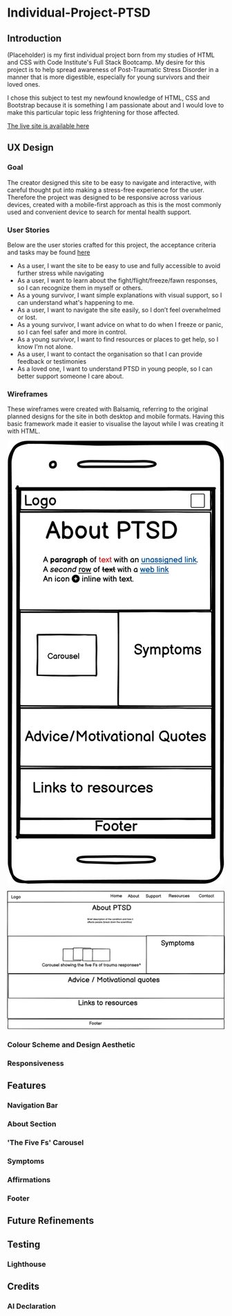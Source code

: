 # Individual-Project-PTSD

## Introduction


(Placeholder) is my first individual project born from my studies of HTML and CSS with Code Institute's Full Stack Bootcamp. My desire for this project is to help spread awareness of Post-Traumatic Stress Disorder in a manner that is more digestible, especially for young survivors and their loved ones.

I chose this subject to test my newfound knowledge of HTML, CSS and Bootstrap because it is something I am passionate about and I would love to make this particular topic less frightening for those affected.

[The live site is available here](https://bmileham98.github.io/Individual-Project-PTSD/index.html)

## UX Design

### Goal

The creator designed this site to be easy to navigate and interactive, with careful thought put into making a stress-free experience for the user. Therefore the project was designed to be responsive across various devices, created with a mobile-first approach as this is the most commonly used and convenient device to search for mental health support.

### User Stories

Below are the user stories crafted for this project, the acceptance criteria and tasks may be found [here](https://github.com/users/BMileham98/projects/4) 

- As a user, I want the site to be easy to use and fully accessible to avoid further stress while navigating
- As a user, I want to learn about the fight/flight/freeze/fawn responses, so I can recognize them in myself or others.
- As a young survivor, I want simple explanations with visual support, so I can understand what's happening to me.
- As a user, I want to navigate the site easily, so I don’t feel overwhelmed or lost.
- As a young survivor, I want advice on what to do when I freeze or panic, so I can feel safer and more in control.
- As a young survivor, I want to find resources or places to get help, so I know I’m not alone.
- As a user, I want to contact the organisation so that I can provide feedback or testimonies
- As a loved one, I want to understand PTSD in young people, so I can better support someone I care about.

### Wireframes

These wireframes were created with Balsamiq, referring to the original planned designs for the site in both desktop and mobile formats. Having this basic framework made it easier to visualise the layout while I was creating it with HTML.

![Mobile Wireframe](assets/images/Readme/Mobile.png)

![Desktop Wireframe](assets/images/Readme/Desktop.png)

### Colour Scheme and Design Aesthetic

### Responsiveness


## Features

### Navigation Bar

### About Section

### 'The Five Fs' Carousel

### Symptoms

### Affirmations

### Footer


## Future Refinements

## Testing

### Lighthouse

## Credits

### AI Declaration